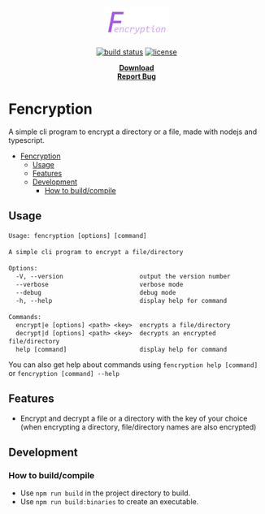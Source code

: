 <p align="center">
  <a href="#readme">
    <img src="./docs/assets/logo.png" width="128px" height="auto">
  </a>

  <p align="center">
    <a href="https://img.shields.io/github/workflow/status/valflrt/fencryption/build"><img alt="build status" src="https://img.shields.io/github/workflow/status/valflrt/lejardinier/build" /></a>
    <a href="./LICENSE"><img alt="license" src="https://img.shields.io/github/license/valflrt/fencryption" /></a>
  </p>

  <p align="center">
    <a href="https://github.com/valflrt/Fencryption/releases/latest"><b>Download</b></a>
    <br />
    <a href="https://github.com/valflrt/fencryption/issues/new"><b>Report Bug</b></a>
  </p>
</p>

# Fencryption

A simple cli program to encrypt a directory or a file, made with nodejs and typescript.

- [Fencryption](#fencryption)
  - [Usage](#usage)
  - [Features](#features)
  - [Development](#development)
    - [How to build/compile](#how-to-buildcompile)

## Usage

```
Usage: fencryption [options] [command]

A simple cli program to encrypt a file/directory

Options:
  -V, --version                     output the version number
  --verbose                         verbose mode
  --debug                           debug mode
  -h, --help                        display help for command

Commands:
  encrypt|e [options] <path> <key>  encrypts a file/directory
  decrypt|d [options] <path> <key>  decrypts an encrypted file/directory
  help [command]                    display help for command
```

You can also get help about commands using `fencryption help [command]` or `fencryption [command] --help`

## Features

- Encrypt and decrypt a file or a directory with the key of your choice (when encrypting a directory, file/directory names are also encrypted)

## Development

### How to build/compile

- Use `npm run build` in the project directory to build.
- Use `npm run build:binaries` to create an executable.
